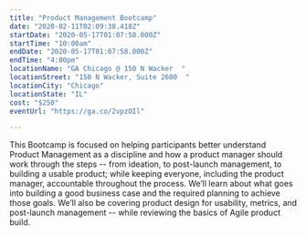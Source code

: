 ```yaml
---
title: "Product Management Bootcamp"
date: "2020-02-11T02:09:38.418Z"
startDate: "2020-05-17T01:07:58.000Z"
startTime: "10:00am"
endDate: "2020-05-17T01:07:58.000Z"
endTime: "4:00pm"
locationName: "GA Chicago @ 150 N Wacker  "
locationStreet: "150 N Wacker, Suite 2600  "
locationCity: "Chicago"
locationState: "IL"
cost: "$250"
eventUrl: "https://ga.co/2vpzOIl"

---
```


This Bootcamp is focused on helping participants better understand Product Management as a discipline and how a product manager should work through the steps -- from ideation, to post-launch management, to building a usable product; while keeping everyone, including the product manager, accountable throughout the process. We’ll learn about what goes into building a good business case and the required planning to achieve those goals. We’ll also be covering product design for usability, metrics, and post-launch management -- while reviewing the basics of Agile product build.

